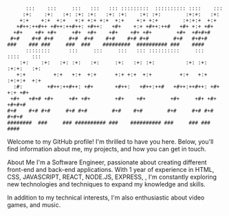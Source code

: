 ```
      :::    :::     :::   :::   ::: :::::::::  :::::::::: ::::    :::           
     :+:    :+:   :+: :+: :+:   :+: :+:    :+: :+:        :+:+:   :+:            
    +:+    +:+  +:+   +:+ +:+ +:+  +:+    +:+ +:+        :+:+:+  +:+             
   +#++:++#++ +#++:++#++: +#++:   +#+    +:+ +#++:++#   +#+ +:+ +#+              
  +#+    +#+ +#+     +#+  +#+    +#+    +#+ +#+        +#+  +#+#+#               
 #+#    #+# #+#     #+#  #+#    #+#    #+# #+#        #+#   #+#+#                
###    ### ###     ###  ###    #########  ########## ###    ####                 
      ::::::::      :::     :::     :::   ::: ::::::::::     :::     ::::    ::: 
    :+:    :+:   :+: :+:   :+:     :+:   :+: :+:          :+: :+:   :+:+:   :+:  
   +:+         +:+   +:+  +:+      +:+ +:+  +:+         +:+   +:+  :+:+:+  +:+   
  :#:        +#++:++#++: +#+       +#++:   +#++:++#   +#++:++#++: +#+ +:+ +#+    
 +#+   +#+# +#+     +#+ +#+        +#+    +#+        +#+     +#+ +#+  +#+#+#     
#+#    #+# #+#     #+# #+#        #+#    #+#        #+#     #+# #+#   #+#+#      
########  ###     ### ########## ###    ########## ###     ### ###    ####      

```


Welcome to my GitHub profile! I'm thrilled to have you here. Below, you'll find information about me, my projects, and how you can get in touch.

About Me
I'm a Software Engineer, passionate about creating different front-end and back-end applications. With 1 year of experience in HTML, CSS, JAVASCRIPT, REACT, NODE.JS, EXPRESS, , I'm constantly exploring new technologies and techniques to expand my knowledge and skills.

In addition to my technical interests, I'm also enthusiastic about video games, and music.
